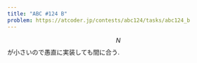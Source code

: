 ```yaml
---
title: "ABC #124 B"
problem: https://atcoder.jp/contests/abc124/tasks/abc124_b
---
```

$$ N $$ が小さいので愚直に実装しても間に合う.
